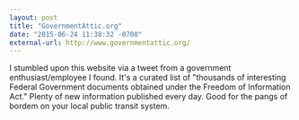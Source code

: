 ```yaml
---
layout: post
title: "GovernmentAttic.org"
date: "2015-06-24 11:38:32 -0700"
external-url: http://www.governmentattic.org/
---
```


I stumbled upon this website via a tweet from a government
enthusiast/employee I found. It's a curated list of "thousands of
interesting Federal Government documents obtained under the Freedom of
Information Act." Plenty of new information published every day. Good for
the pangs of bordem on your local public transit system.

